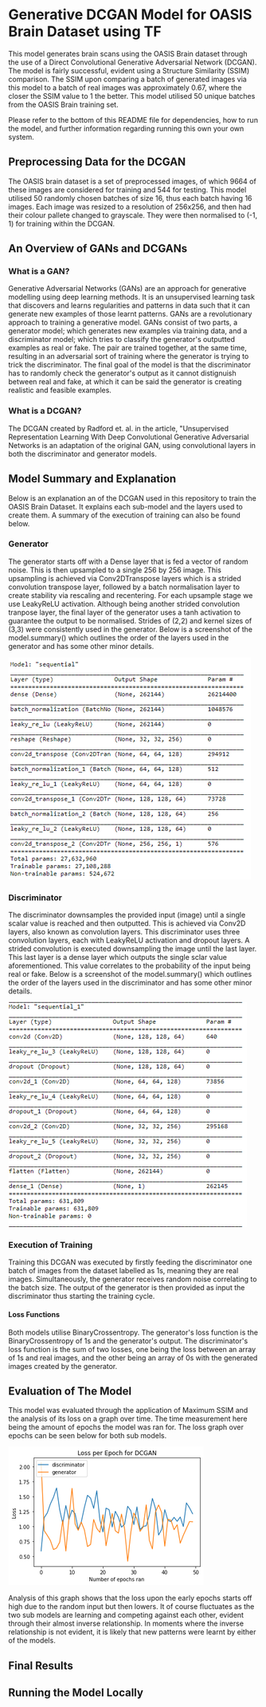 # Generative DCGAN Model for OASIS Brain Dataset using TF
This model generates brain scans using the OASIS Brain dataset through the use of a Direct Convolutional Generative Adversarial Network (DCGAN). The model is fairly successful, evident using a Structure Similarity (SSIM) comparison. The SSIM upon comparing a batch of generated images via this model to a batch of real images was approximately 0.67, where the closer the SSIM value to 1 the better. This model utilised 50 unique batches from the OASIS Brain training set. 

Please refer to the bottom of this README file for dependencies, how to run the model, and further information regarding running this own your own system.

## Preprocessing Data for the DCGAN
The OASIS brain dataset is a set of preprocessed images, of which 9664 of these images are considered for training and 544 for testing. This model utilised 50 randomly chosen batches of size 16, thus each batch having 16 images. Each image was resized to a resolution of 256x256, and then had their colour pallete changed to grayscale. They were then normalised to (-1, 1) for training within the DCGAN.

## An Overview of GANs and DCGANs

### What is a GAN?
Generative Adversarial Networks (GANs) are an approach for generative modelling using deep learning methods. It is an unsupervised learning task that discovers and learns regularities and patterns in data such that it can generate new examples of those learnt patterns. GANs are a revolutionary approach to training a generative model. GANs consist of two parts, a generator model; which generates new examples via training data, and a discriminator model; which tries to classify the generator's outputted examples as real or fake. The pair are trained together, at the same time, resulting in an adversarial sort of training where the generator is trying to trick the discriminator. The final goal of the model is that the discriminator has to randomly check the generator's output as it cannot distignuish between real and fake, at which it can be said the generator is creating realistic and feasible examples.

### What is a DCGAN?
The DCGAN created by Radford et. al. in the article, "Unsupervised Representation Learning With Deep Convolutional Generative Adversarial Networks is an adaptation of the original GAN, using convolutional layers in both the discriminator and generator models.

## Model Summary and Explanation
Below is an explanation an of the DCGAN used in this repository to train the OASIS Brain Dataset. It explains each sub-model and the layers used to create them. A summary of the execution of training can also be found below.

### Generator
The generator starts off with a Dense layer that is fed a vector of random noise. This is then upsampled to a single 256 by 256 image. This upsampling is achieved via Conv2DTranspose layers which is a strided convolution transpose layer, followed by a batch normalisation layer to create stability via rescaling and recentering. For each upsample stage we use LeakyReLU activation. Although being another strided convolution tranpose layer, the final layer of the generator uses a tanh activation to guarantee the output to be normalised. Strides of (2,2) and kernel sizes of (3,3) were consistently used in the generator. Below is a screenshot of the model.summary() which outlines the order of the layers used in the generator and has some other minor details.

![Gen Summary](Generator_Summary.PNG)

### Discriminator
The discriminator downsamples the provided input (image) until a single scalar value is reached and then outputted. This is achieved via Conv2D layers, also known as convolution layers. This discriminator uses three convolution layers, each with LeakyReLU activation and dropout layers. A strided convolution is executed downsampling the image until the last layer. This last layer is a dense layer which outputs the single sclar value aforementioned. This value correlates to the probability of the input being real or fake. Below is a screenshot of the model.summary() which outlines the order of the layers used in the discriminator and has some other minor details.

![Disc Summary](Discriminator_Summary.PNG)


### Execution of Training
Training this DCGAN was executed by firstly feeding the discriminator one batch of images from the dataset labelled as 1s, meaning they are real images. Simultaneously, the generator receives random noise correlating to the batch size. The output of the generator is then provided as input the discriminator thus starting the training cycle.

#### Loss Functions
Both models utilise BinaryCrossentropy. The generator's loss function is the BinaryCrossentropy of 1s and the generator's output. The discriminator's loss function is the sum of two losses, one being the loss between an array of 1s and real images, and the other being an array of 0s with the generated images created by the generator.

## Evaluation of The Model
This model was evaluated through the application of Maximum SSIM and the analysis of its loss on a graph over time. The time measurement here being the amount of epochs the model was ran for. The loss graph over epochs can be seen below for both sub models.

![Loss_Graph](Loss_Graph.PNG)

Analysis of this graph shows that the loss upon the early epochs starts off high due to the random input but then lowers. It of course fluctuates as the two sub models are learning and competing against each other, evident through their almost inverse relationship. In moments where the inverse relationship is not evident, it is likely that new patterns were learnt by either of the models. 

## Final Results

## Running the Model Locally
